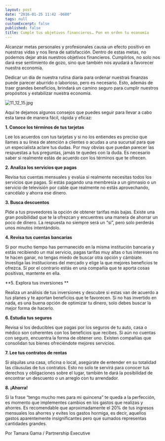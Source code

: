```yaml
---
layout: post
date: "2016-01-25 11:42 -0600"
tags: null
customExcerpt: false
published: false
title: Cumple tus objetivos financieros… Pon en orden tu economía
---
```



Alcanzar metas personales y profesionales causa un efecto positivo en nuestras vidas y nos llena de satisfacción. Dentro de estas metas, no podemos dejar atrás nuestros objetivos financieros. Cumplirlos, no solo nos dará ese sentimiento de gozo, sino que también nos ayudará a favorecer nuestra economía.

Dedicar un día de nuestra rutina diaria para ordenar nuestras finanzas puede parecer aburrido o laborioso, pero es necesario. Esto, además de traer grandes beneficios, brindará un camino seguro para cumplir nuestros propósitos y estabilizar nuestra economía.

![11_12_15.jpg]({{site.baseurl}}/img/11_12_15.jpg)

Aquí te dejamos algunos consejos que puedes seguir para llevar a cabo esta tarea de manera fácil, rápida y eficaz:

**1.	Conoce los términos de tus tarjetas**

Lee los acuerdos con tus tarjetas y si no los entiendes es preciso que llames a su línea de atención a clientes o acudas a una sucursal para que un especialista aclare tus dudas. Por muy obvias que puedan parecer las respuestas a tus preguntas, jamás te quedes con la duda. Es necesario saber si realmente estás de acuerdo con los términos que te ofrecen.

**2.	Analiza los servicios que pagas**

Revisa tus cuentas mensuales y evalúa si realmente necesitas todos los servicios que pagas. Si estás pagando una membresía a un gimnasio o un servicio de televisión por cable que realmente no estás aprovechando, cancélalo y ahorra ese dinero.

**3.	Busca descuentos**

Pide a tus proveedores la opción de obtener tarifas más bajas. Existe una gran posibilidad que te la ofrezcan y encuentres una manera de ahorrar un poco de dinero. La respuesta no siempre será un “sí”, pero solo perderás unos minutos intentándolo. 

**4.	Revisa tus cuentas bancarias**

Si por mucho tiempo has permanecido en la misma institución bancaria y estás recibiendo un mal servicio, pagas tarifas muy altas o tus intereses no te hacen ganar, no tengas miedo de buscar otra opción y cámbiate. Investiga las instituciones del mercado y elige la que mejores beneficios te ofrezca. Si por el contrario estás en una compañía que te aporta cosas positivas, mantente en ella.

**5.	Explora tus inversiones **

Realiza un análisis de tus inversiones y descubre si estas van de acuerdo a tus planes y te aportan beneficios que te favorecen. Si no has invertido en nada, es una buena opción de optimizar tu dinero, solo debes buscar la mejor forma de hacerlo.

**6.	Estudia tus seguros**

Revisa si los deducibles que pagas por los seguros de tu auto, casa o médico son coherentes con los beneficios que recibes. Si aún no cuentas con seguro, encuentra la forma de obtener uno. Existen compañías que consolidan tus bienes ofreciéndote mejores servicios.

**7.	Lee tus contratos de rentas**

Si alquilas una casa, oficina o local, asegúrate de entender en su totalidad las cláusulas de tus contratos. Esto no solo te servirá para conocer tus derechos y obligaciones sobre el lugar, también te dará la posibilidad de encontrar un descuento o un arreglo con tu arrendador.

**8.	¡Ahorra!**

Si la frase “tengo mucho mes para mi quincena” te queda a la perfección, es momento que implementes cambios en los gastos que realizas y ahorres. Es recomendable que aproximadamente el 20% de tus ingresos mensuales los ahorres y evites los gastos hormiga, es decir, aquellos gastos aparentemente insignificantes pero que sumados representas cantidades grandes.

Por Tamara Gama / Partnership Executive



 

